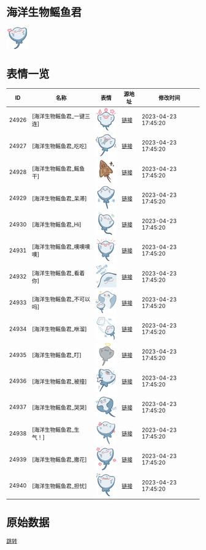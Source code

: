 # 海洋生物鳐鱼君

<img src="./cover.png" height="60" alt="cover" />

# 表情一览

|ID|名称|表情|源地址|修改时间|
|----|----|----|----|----|
|24926|[海洋生物鳐鱼君_一键三连]|<img src="./pic/024926_%5B海洋生物鳐鱼君_一键三连%5D.png" height="60" alt="一键三连"/>|[链接](https://i0.hdslb.com/bfs/garb/9c1c30f528558193f16d348c6a136e3f9fcbe406.png)|2023-04-23 17:45:20|
|24927|[海洋生物鳐鱼君_吃吃]|<img src="./pic/024927_%5B海洋生物鳐鱼君_吃吃%5D.png" height="60" alt="吃吃"/>|[链接](https://i0.hdslb.com/bfs/garb/355986e40c3d2520a458cb18a38cff6a0a6f7de1.png)|2023-04-23 17:45:20|
|24928|[海洋生物鳐鱼君_鳐鱼干]|<img src="./pic/024928_%5B海洋生物鳐鱼君_鳐鱼干%5D.png" height="60" alt="鳐鱼干"/>|[链接](https://i0.hdslb.com/bfs/garb/3aa8a4de5326ea9326ff0631d6a5be1142a2bab2.png)|2023-04-23 17:45:20|
|24929|[海洋生物鳐鱼君_呆滞]|<img src="./pic/024929_%5B海洋生物鳐鱼君_呆滞%5D.png" height="60" alt="呆滞"/>|[链接](https://i0.hdslb.com/bfs/garb/f81704be8ef99284722d06ea8b41aebc4b10235d.png)|2023-04-23 17:45:20|
|24930|[海洋生物鳐鱼君_Hi]|<img src="./pic/024930_%5B海洋生物鳐鱼君_Hi%5D.png" height="60" alt="Hi"/>|[链接](https://i0.hdslb.com/bfs/garb/c89e59d994b53d78e908b324b3d2f6047487377a.png)|2023-04-23 17:45:20|
|24931|[海洋生物鳐鱼君_噢噢噢噢]|<img src="./pic/024931_%5B海洋生物鳐鱼君_噢噢噢噢%5D.png" height="60" alt="噢噢噢噢"/>|[链接](https://i0.hdslb.com/bfs/garb/ad28ba451158b883564c085e2d3f1b23292bcde7.png)|2023-04-23 17:45:20|
|24932|[海洋生物鳐鱼君_看着你]|<img src="./pic/024932_%5B海洋生物鳐鱼君_看着你%5D.png" height="60" alt="看着你"/>|[链接](https://i0.hdslb.com/bfs/garb/d7c84b5835897954e5fb4c37d27f4cb4dc408377.png)|2023-04-23 17:45:20|
|24933|[海洋生物鳐鱼君_不可以吗]|<img src="./pic/024933_%5B海洋生物鳐鱼君_不可以吗%5D.png" height="60" alt="不可以吗"/>|[链接](https://i0.hdslb.com/bfs/garb/82f306bf100addebf42cdab975540ca97e19c6ba.png)|2023-04-23 17:45:20|
|24934|[海洋生物鳐鱼君_咻溜]|<img src="./pic/024934_%5B海洋生物鳐鱼君_咻溜%5D.png" height="60" alt="咻溜"/>|[链接](https://i0.hdslb.com/bfs/garb/74d26f22812dd7e8b6fed9ddc806c8b51f297524.png)|2023-04-23 17:45:20|
|24935|[海洋生物鳐鱼君_叮]|<img src="./pic/024935_%5B海洋生物鳐鱼君_叮%5D.png" height="60" alt="叮"/>|[链接](https://i0.hdslb.com/bfs/garb/b76118faaf2b7360e446928993e45f5ddadc744f.png)|2023-04-23 17:45:20|
|24936|[海洋生物鳐鱼君_被撞]|<img src="./pic/024936_%5B海洋生物鳐鱼君_被撞%5D.png" height="60" alt="被撞"/>|[链接](https://i0.hdslb.com/bfs/garb/fb7ff4f680d9cc0f977de1cc56e94e72abc96d1d.png)|2023-04-23 17:45:20|
|24937|[海洋生物鳐鱼君_哭哭]|<img src="./pic/024937_%5B海洋生物鳐鱼君_哭哭%5D.png" height="60" alt="哭哭"/>|[链接](https://i0.hdslb.com/bfs/garb/dd95100f94b8d63a952da71f8dbf44964fba3167.png)|2023-04-23 17:45:20|
|24938|[海洋生物鳐鱼君_生气！]|<img src="./pic/024938_%5B海洋生物鳐鱼君_生气！%5D.png" height="60" alt="生气！"/>|[链接](https://i0.hdslb.com/bfs/garb/cacf1e68964a018253c1eddb254784d55b45bec8.png)|2023-04-23 17:45:20|
|24939|[海洋生物鳐鱼君_撒花]|<img src="./pic/024939_%5B海洋生物鳐鱼君_撒花%5D.png" height="60" alt="撒花"/>|[链接](https://i0.hdslb.com/bfs/garb/97e032dc0759931e6d6918f2ba96ab1d307a4d35.png)|2023-04-23 17:45:20|
|24940|[海洋生物鳐鱼君_担忧]|<img src="./pic/024940_%5B海洋生物鳐鱼君_担忧%5D.png" height="60" alt="担忧"/>|[链接](https://i0.hdslb.com/bfs/garb/e832656a76f4b2d63eaebf1e34a0c800cc85d2e6.png)|2023-04-23 17:45:20|

# 原始数据

[跳转](./raw.json)

